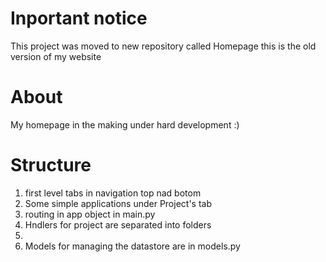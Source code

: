 # Inportant notice 

This project was moved to new repository called Homepage this is the old version of 
my website

# About

My homepage in the making  under hard development :)

# Structure

1. first level tabs in navigation top nad botom
2. Some simple applications under Project's tab
3. routing in app object in main.py
4. Hndlers for project are separated into folders
5.
6. Models for managing the datastore are in models.py


